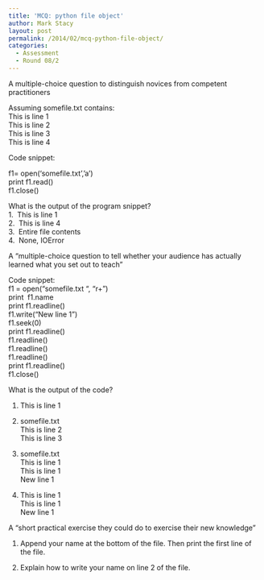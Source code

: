 ```yaml
---
title: 'MCQ: python file object'
author: Mark Stacy
layout: post
permalink: /2014/02/mcq-python-file-object/
categories:
  - Assessment
  - Round 08/2
---
```

A multiple-choice question to distinguish novices from competent practitioners

Assuming somefile.txt contains:  
This is line 1  
This is line 2  
This is line 3  
This is line 4

Code snippet:

f1= open(‘somefile.txt’,’a’)  
print f1.read()  
f1.close()

What is the output of the program snippet?  
1.  This is line 1  
2.  This is line 4  
3.  Entire file contents  
4.  None, IOError

A “multiple-choice question to tell whether your audience has actually learned what you set out to teach”

Code snippet:  
f1 = open(&#8220;somefile.txt “, &#8220;r+&#8221;)  
print  f1.name  
print f1.readline()  
f1.write(“New line 1”)  
f1.seek(0)  
print f1.readline()  
f1.readline()  
f1.readline()  
f1.readline()  
print f1.readline()  
f1.close()

What is the output of the code?  
1. This is line 1

2. somefile.txt  
This is line 2  
This is line 3

3. somefile.txt  
This is line 1  
This is line 1  
New line 1

4. This is line 1  
This is line 1  
New line 1

A “short practical exercise they could do to exercise their new knowledge”

1. Append your name at the bottom of the file. Then print the first line of the file.

2. Explain how to write your name on line 2 of the file.